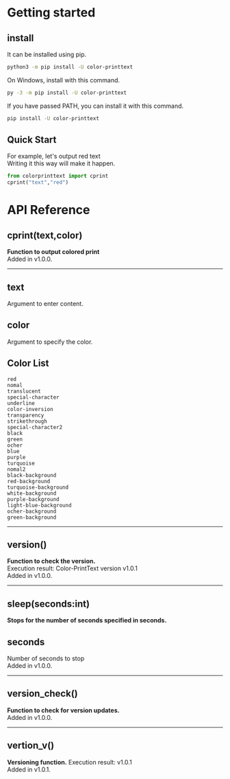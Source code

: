 # Getting started
## install
It can be installed using pip.
```sh
python3 -m pip install -U color-printtext
```
On Windows, install with this command.
```sh
py -3 -m pip install -U color-printtext
```
If you have passed PATH, you can install it with this command.
```sh
pip install -U color-printtext
```
## Quick Start
For example, let's output red text<br>
Writing it this way will make it happen.
```py
from colorprinttext import cprint
cprint("text","red")
```
# API Reference
## cprint(text,color)
**Function to output colored print**<br>
Added in v1.0.0.

----------
## text<br>
Argument to enter content.

## color
Argument to specify the color.
## Color List
`red`<br>
`nomal`<br>
`translucent`<br>
`special-character`<br>
`underline`<br>
`color-inversion`<br>
`transparency`<br>
`strikethrough`<br>
`special-character2`<br>
`black`<br>
`green`<br>
`ocher`<br>
`blue`<br>
`purple`<br>
`turquoise`<br>
`nomal2`<br>
`black-background`<br>
`red-background`<br>
`turquoise-background`<br>
`white-background`<br>
`purple-background`<br>
`light-blue-background`<br>
`ocher-background`<br>
`green-background`

-------
## version()
**Function to check the version.**<br>
Execution result: Color-PrintText version v1.0.1<br>
Added in v1.0.0.

-------
## sleep(seconds:int)
**Stops for the number of seconds specified in seconds.**<br>
## seconds
Number of seconds to stop<br>
Added in v1.0.0.

-------
## version_check()
**Function to check for version updates.**<br>
Added in v1.0.0.

-------
## vertion_v()
**Versioning function.**
Execution result: v1.0.1<br>
Added in v1.0.1.